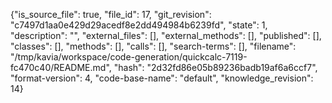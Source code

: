 {"is_source_file": true, "file_id": 17, "git_revision": "c7497d1aa0e429d29acedf8e2dd494984b6239fd", "state": 1, "description": "", "external_files": [], "external_methods": [], "published": [], "classes": [], "methods": [], "calls": [], "search-terms": [], "filename": "/tmp/kavia/workspace/code-generation/quickcalc-7119-fc470c40/README.md", "hash": "2d32fd86e05b89236badb19af6a6ccf7", "format-version": 4, "code-base-name": "default", "knowledge_revision": 14}